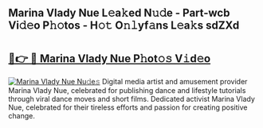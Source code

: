 ## Marina Vlady Nue L𝚎a𝚔ed N𝚞𝚍e - Part-wcb Vi𝚍𝚎o P𝚑𝚘tos - H𝚘𝚝 O𝚗𝚕yf𝚊ns L𝚎a𝚔s sdZXd

# <h2><a href="http://kfdqen7.oniu.top/?m=Marina+Vlady+Nue">🔗👉 🔴 Marina Vlady Nue P𝚑ot𝚘𝚜 V𝚒d𝚎o</a></h2>

[![Marina Vlady Nue Nu𝚍e𝚜](https://i.imgur.com/0qMVB7G.gif)](http://kfdqen7.oniu.top/?m=Marina+Vlady+Nue)
Digital media artist and amusement provider Marina Vlady Nue, celebrated for publishing dance and lifestyle tutorials through viral dance moves and short films. Dedicated activist Marina Vlady Nue, celebrated for their tireless efforts and passion for creating positive change.  
